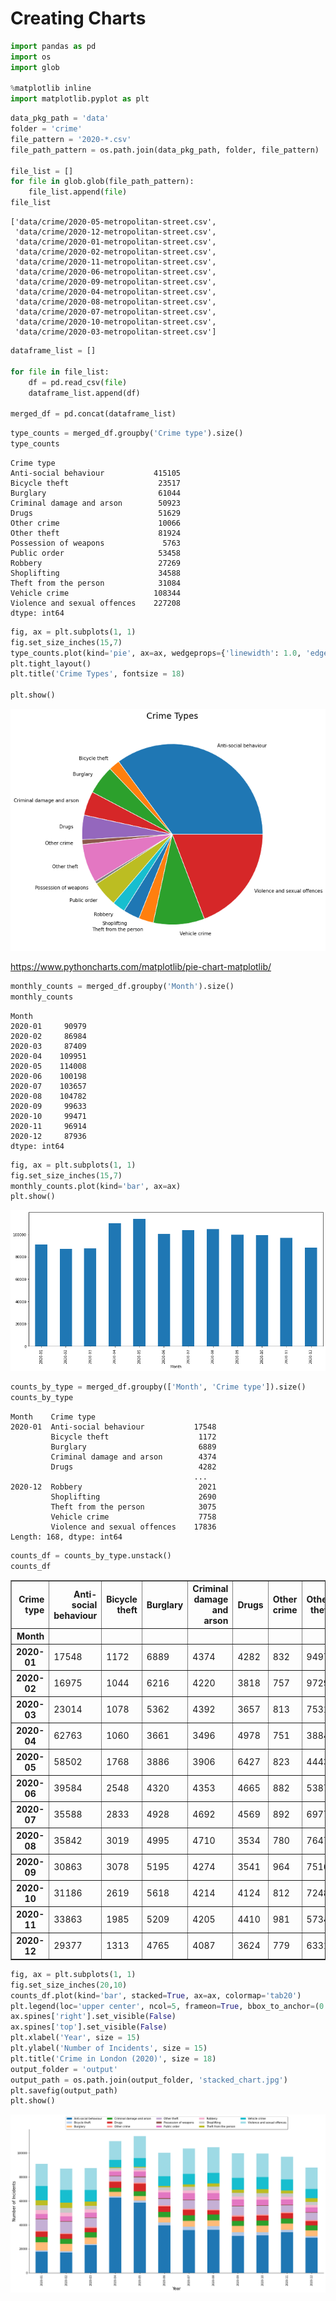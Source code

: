 # Creating Charts


```python
import pandas as pd
import os
import glob

%matplotlib inline
import matplotlib.pyplot as plt
```


```python
data_pkg_path = 'data'
folder = 'crime'
file_pattern = '2020-*.csv'
file_path_pattern = os.path.join(data_pkg_path, folder, file_pattern)

file_list = []
for file in glob.glob(file_path_pattern):
    file_list.append(file)
file_list
```




    ['data/crime/2020-05-metropolitan-street.csv',
     'data/crime/2020-12-metropolitan-street.csv',
     'data/crime/2020-01-metropolitan-street.csv',
     'data/crime/2020-02-metropolitan-street.csv',
     'data/crime/2020-11-metropolitan-street.csv',
     'data/crime/2020-06-metropolitan-street.csv',
     'data/crime/2020-09-metropolitan-street.csv',
     'data/crime/2020-04-metropolitan-street.csv',
     'data/crime/2020-08-metropolitan-street.csv',
     'data/crime/2020-07-metropolitan-street.csv',
     'data/crime/2020-10-metropolitan-street.csv',
     'data/crime/2020-03-metropolitan-street.csv']




```python
dataframe_list = []

for file in file_list:
    df = pd.read_csv(file)
    dataframe_list.append(df)

merged_df = pd.concat(dataframe_list)
```


```python
type_counts = merged_df.groupby('Crime type').size()
type_counts
```




    Crime type
    Anti-social behaviour           415105
    Bicycle theft                    23517
    Burglary                         61044
    Criminal damage and arson        50923
    Drugs                            51629
    Other crime                      10066
    Other theft                      81924
    Possession of weapons             5763
    Public order                     53458
    Robbery                          27269
    Shoplifting                      34588
    Theft from the person            31084
    Vehicle crime                   108344
    Violence and sexual offences    227208
    dtype: int64




```python
fig, ax = plt.subplots(1, 1)
fig.set_size_inches(15,7)
type_counts.plot(kind='pie', ax=ax, wedgeprops={'linewidth': 1.0, 'edgecolor': 'white'}, label='')
plt.tight_layout()
plt.title('Crime Types', fontsize = 18)

plt.show()
```


    
![](02_creating_charts_files/02_creating_charts_5_0.png)
    


https://www.pythoncharts.com/matplotlib/pie-chart-matplotlib/


```python
monthly_counts = merged_df.groupby('Month').size()
monthly_counts
```




    Month
    2020-01     90979
    2020-02     86984
    2020-03     87409
    2020-04    109951
    2020-05    114008
    2020-06    100198
    2020-07    103657
    2020-08    104782
    2020-09     99633
    2020-10     99471
    2020-11     96914
    2020-12     87936
    dtype: int64




```python
fig, ax = plt.subplots(1, 1)
fig.set_size_inches(15,7)
monthly_counts.plot(kind='bar', ax=ax)
plt.show()
```


    
![](02_creating_charts_files/02_creating_charts_8_0.png)
    



```python
counts_by_type = merged_df.groupby(['Month', 'Crime type']).size()
counts_by_type
```




    Month    Crime type                  
    2020-01  Anti-social behaviour           17548
             Bicycle theft                    1172
             Burglary                         6889
             Criminal damage and arson        4374
             Drugs                            4282
                                             ...  
    2020-12  Robbery                          2021
             Shoplifting                      2690
             Theft from the person            3075
             Vehicle crime                    7758
             Violence and sexual offences    17836
    Length: 168, dtype: int64




```python
counts_df = counts_by_type.unstack()
counts_df
```




<div>
<style scoped>
    .dataframe tbody tr th:only-of-type {
        vertical-align: middle;
    }

    .dataframe tbody tr th {
        vertical-align: top;
    }

    .dataframe thead th {
        text-align: right;
    }
</style>
<table border="1" class="dataframe">
  <thead>
    <tr style="text-align: right;">
      <th>Crime type</th>
      <th>Anti-social behaviour</th>
      <th>Bicycle theft</th>
      <th>Burglary</th>
      <th>Criminal damage and arson</th>
      <th>Drugs</th>
      <th>Other crime</th>
      <th>Other theft</th>
      <th>Possession of weapons</th>
      <th>Public order</th>
      <th>Robbery</th>
      <th>Shoplifting</th>
      <th>Theft from the person</th>
      <th>Vehicle crime</th>
      <th>Violence and sexual offences</th>
    </tr>
    <tr>
      <th>Month</th>
      <th></th>
      <th></th>
      <th></th>
      <th></th>
      <th></th>
      <th></th>
      <th></th>
      <th></th>
      <th></th>
      <th></th>
      <th></th>
      <th></th>
      <th></th>
      <th></th>
    </tr>
  </thead>
  <tbody>
    <tr>
      <th>2020-01</th>
      <td>17548</td>
      <td>1172</td>
      <td>6889</td>
      <td>4374</td>
      <td>4282</td>
      <td>832</td>
      <td>9497</td>
      <td>562</td>
      <td>4025</td>
      <td>3263</td>
      <td>3853</td>
      <td>4256</td>
      <td>11975</td>
      <td>18451</td>
    </tr>
    <tr>
      <th>2020-02</th>
      <td>16975</td>
      <td>1044</td>
      <td>6216</td>
      <td>4220</td>
      <td>3818</td>
      <td>757</td>
      <td>9729</td>
      <td>452</td>
      <td>3842</td>
      <td>3152</td>
      <td>3845</td>
      <td>4570</td>
      <td>10405</td>
      <td>17959</td>
    </tr>
    <tr>
      <th>2020-03</th>
      <td>23014</td>
      <td>1078</td>
      <td>5362</td>
      <td>4392</td>
      <td>3657</td>
      <td>813</td>
      <td>7531</td>
      <td>483</td>
      <td>3966</td>
      <td>2711</td>
      <td>2996</td>
      <td>3414</td>
      <td>9621</td>
      <td>18371</td>
    </tr>
    <tr>
      <th>2020-04</th>
      <td>62763</td>
      <td>1060</td>
      <td>3661</td>
      <td>3496</td>
      <td>4978</td>
      <td>751</td>
      <td>3884</td>
      <td>460</td>
      <td>3464</td>
      <td>1101</td>
      <td>1691</td>
      <td>677</td>
      <td>6327</td>
      <td>15638</td>
    </tr>
    <tr>
      <th>2020-05</th>
      <td>58502</td>
      <td>1768</td>
      <td>3886</td>
      <td>3906</td>
      <td>6427</td>
      <td>823</td>
      <td>4443</td>
      <td>533</td>
      <td>4250</td>
      <td>1293</td>
      <td>1956</td>
      <td>795</td>
      <td>7277</td>
      <td>18149</td>
    </tr>
    <tr>
      <th>2020-06</th>
      <td>39584</td>
      <td>2548</td>
      <td>4320</td>
      <td>4353</td>
      <td>4665</td>
      <td>882</td>
      <td>5387</td>
      <td>463</td>
      <td>4966</td>
      <td>1705</td>
      <td>2400</td>
      <td>1194</td>
      <td>8102</td>
      <td>19629</td>
    </tr>
    <tr>
      <th>2020-07</th>
      <td>35588</td>
      <td>2833</td>
      <td>4928</td>
      <td>4692</td>
      <td>4569</td>
      <td>892</td>
      <td>6977</td>
      <td>453</td>
      <td>5584</td>
      <td>2168</td>
      <td>3099</td>
      <td>2072</td>
      <td>8811</td>
      <td>20991</td>
    </tr>
    <tr>
      <th>2020-08</th>
      <td>35842</td>
      <td>3019</td>
      <td>4995</td>
      <td>4710</td>
      <td>3534</td>
      <td>780</td>
      <td>7647</td>
      <td>451</td>
      <td>5490</td>
      <td>2530</td>
      <td>3006</td>
      <td>2542</td>
      <td>8919</td>
      <td>21317</td>
    </tr>
    <tr>
      <th>2020-09</th>
      <td>30863</td>
      <td>3078</td>
      <td>5195</td>
      <td>4274</td>
      <td>3541</td>
      <td>964</td>
      <td>7516</td>
      <td>503</td>
      <td>5167</td>
      <td>2599</td>
      <td>3060</td>
      <td>2696</td>
      <td>9829</td>
      <td>20348</td>
    </tr>
    <tr>
      <th>2020-10</th>
      <td>31186</td>
      <td>2619</td>
      <td>5618</td>
      <td>4214</td>
      <td>4124</td>
      <td>812</td>
      <td>7248</td>
      <td>500</td>
      <td>4577</td>
      <td>2440</td>
      <td>3222</td>
      <td>3225</td>
      <td>10148</td>
      <td>19538</td>
    </tr>
    <tr>
      <th>2020-11</th>
      <td>33863</td>
      <td>1985</td>
      <td>5209</td>
      <td>4205</td>
      <td>4410</td>
      <td>981</td>
      <td>5734</td>
      <td>511</td>
      <td>4239</td>
      <td>2286</td>
      <td>2770</td>
      <td>2568</td>
      <td>9172</td>
      <td>18981</td>
    </tr>
    <tr>
      <th>2020-12</th>
      <td>29377</td>
      <td>1313</td>
      <td>4765</td>
      <td>4087</td>
      <td>3624</td>
      <td>779</td>
      <td>6331</td>
      <td>392</td>
      <td>3888</td>
      <td>2021</td>
      <td>2690</td>
      <td>3075</td>
      <td>7758</td>
      <td>17836</td>
    </tr>
  </tbody>
</table>
</div>




```python
fig, ax = plt.subplots(1, 1)
fig.set_size_inches(20,10)
counts_df.plot(kind='bar', stacked=True, ax=ax, colormap='tab20')
plt.legend(loc='upper center', ncol=5, frameon=True, bbox_to_anchor=(0.5, 1.1), fancybox=True, shadow=True)
ax.spines['right'].set_visible(False)
ax.spines['top'].set_visible(False)
plt.xlabel('Year', size = 15)
plt.ylabel('Number of Incidents', size = 15)
plt.title('Crime in London (2020)', size = 18)
output_folder = 'output'
output_path = os.path.join(output_folder, 'stacked_chart.jpg')
plt.savefig(output_path)
plt.show()
```


    
![](02_creating_charts_files/02_creating_charts_11_0.png)
    

